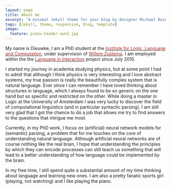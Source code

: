 ```yaml
---
layout: page
title: About me
excerpt: "A minimal Jekyll theme for your blog by designer Michael Rose."
tags: [Jekyll, theme, responsive, blog, template]
image:
  feature: piano-header-own2.jpg
---
```


My name is Dieuwke, I am a PhD student at the <a href="http://illc.uva.nl" target="_blank"><font color="brown">Institute for Logic, Language and Computation</font></a>, under supervision of <a href="http://wzuidema.humanities.uva.nl/" target="_blank"><font color="brown">Willem Zuidema</font></a>. 
I am employed within the the <a href="https://www.languageininteraction.nl/" target="_blank"><font color="brown">Language in Interaction</font></a> project since July 2015.

I started my journey in academia studying physics, but at some point I had to admit that although I think physics is very interesting and I love abstract systems, my true passion is really the beautifully complex system that is natural language.
Ever since I can remember I have loved thinking about structures in language, which I always found to be so generic on the one hand but so specific and restricted on the other.
While doing a master in Logic at the University of Amsterdam I was very lucky to discover the field of computational linguistics (and in particular syntactic parsing).
I am still very glad that I got the chance to do a job that allows me try to find answers to the questions that intrigue me most.

Currently, in my PhD work, I focus on (artificial) neural network models for (semantic) parsing, a problem that for me touches on the core of understanding natural language.
Although artificial neural networks are of course nothing like the real brain, I hope that understanding the principles by which they can encode processes can still teach us something that will lead to a better understanding of how language could be implemented by the brain.   

In my free time, I still spend quite a substantial amount of my time thinking about language and learning new ones.
I am also a pretty fanatic sports girl (playing, not watching) and I like playing the piano.
